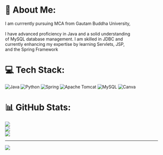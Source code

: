 # 💫 About Me:
I am currrently pursuing MCA from Gautam Buddha University,<br><br>I have advanced proficiency in Java and a solid understanding<br>of MySQL database management. I am skilled in JDBC and<br>currently enhancing my expertise by learning Servlets, JSP, <br>and the Spring Framework


# 💻 Tech Stack:
![Java](https://img.shields.io/badge/java-%23ED8B00.svg?style=flat&logo=openjdk&logoColor=white) ![Python](https://img.shields.io/badge/python-3670A0?style=flat&logo=python&logoColor=ffdd54) ![Spring](https://img.shields.io/badge/spring-%236DB33F.svg?style=flat&logo=spring&logoColor=white) ![Apache Tomcat](https://img.shields.io/badge/apache%20tomcat-%23F8DC75.svg?style=flat&logo=apache-tomcat&logoColor=black) ![MySQL](https://img.shields.io/badge/mysql-4479A1.svg?style=flat&logo=mysql&logoColor=white) ![Canva](https://img.shields.io/badge/Canva-%2300C4CC.svg?style=flat&logo=Canva&logoColor=white)
# 📊 GitHub Stats:
![](https://github-readme-stats.vercel.app/api?username=Ishu5860&theme=dark&hide_border=false&include_all_commits=false&count_private=false)<br/>
![](https://nirzak-streak-stats.vercel.app/?user=Ishu5860&theme=dark&hide_border=false)<br/>
![](https://github-readme-stats.vercel.app/api/top-langs/?username=Ishu5860&theme=dark&hide_border=false&include_all_commits=false&count_private=false&layout=compact)

---
[![](https://visitcount.itsvg.in/api?id=Ishu5860&icon=0&color=0)](https://visitcount.itsvg.in)

<!-- Proudly created with GPRM ( https://gprm.itsvg.in ) -->
